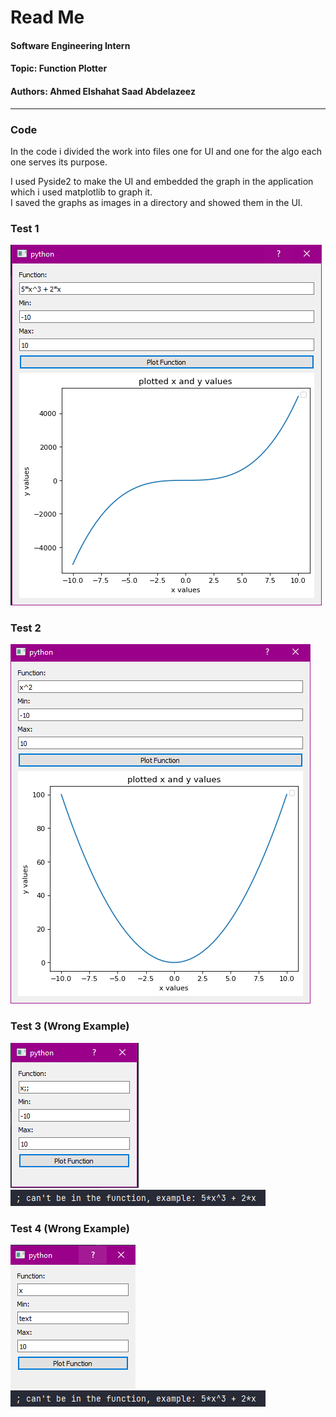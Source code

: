 
# Read Me  
#### Software Engineering Intern 
#### Topic: Function Plotter
#### Authors: Ahmed Elshahat Saad Abdelazeez 


---


### Code

In the code i divided the work into files one for UI and one for the algo each one serves its purpose.

I used Pyside2 to make the UI and embedded the graph in the application which i used matplotlib to graph it.  
I saved the graphs as images in a directory and showed them in the UI.


### Test 1
![](./snapshots/1.png)

### Test 2
![](./snapshots/2.png)

### Test 3 (Wrong Example)
![](./snapshots/3.png)    
![](./snapshots/4.png)
### Test 4 (Wrong Example)
![](./snapshots/5.png)   
![](./snapshots/4.png)




